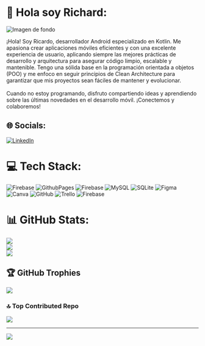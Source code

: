 # 💫 Hola soy Richard:

![Imagen de fondo](https://media.licdn.com/dms/image/v2/D4E16AQGxLpvk7nhHEQ/profile-displaybackgroundimage-shrink_350_1400/profile-displaybackgroundimage-shrink_350_1400/0/1721330651957?e=1732147200&v=beta&t=Dtuei8U0fCk-MI-uUC5DvGCPqq1xE7aD9ktE8k6JkLM)


¡Hola! Soy Ricardo, desarrollador Android especializado en Kotlin. Me apasiona crear aplicaciones móviles eficientes y con una excelente experiencia de usuario, aplicando siempre las mejores prácticas de desarrollo y arquitectura para asegurar código limpio, escalable y mantenible. Tengo una sólida base en la programación orientada a objetos (POO) y me enfoco en seguir principios de Clean Architecture para garantizar que mis proyectos sean fáciles de mantener y evolucionar.<br><br>Cuando no estoy programando, disfruto compartiendo ideas y aprendiendo sobre las últimas novedades en el desarrollo móvil. ¡Conectemos y colaboremos!


## 🌐 Socials:
[![LinkedIn](https://img.shields.io/badge/LinkedIn-%230077B5.svg?logo=linkedin&logoColor=white)](https://linkedin.com/in/ricardosotoramirez/)


# 💻 Tech Stack:
![Firebase](https://img.shields.io/badge/firebase-%23039BE5.svg?style=for-the-badge&logo=firebase) ![GithubPages](https://img.shields.io/badge/github%20pages-121013?style=for-the-badge&logo=github&logoColor=white) ![Firebase](https://img.shields.io/badge/firebase-a08021?style=for-the-badge&logo=firebase&logoColor=ffcd34) ![MySQL](https://img.shields.io/badge/mysql-4479A1.svg?style=for-the-badge&logo=mysql&logoColor=white) ![SQLite](https://img.shields.io/badge/sqlite-%2307405e.svg?style=for-the-badge&logo=sqlite&logoColor=white) ![Figma](https://img.shields.io/badge/figma-%23F24E1E.svg?style=for-the-badge&logo=figma&logoColor=white) ![Canva](https://img.shields.io/badge/Canva-%2300C4CC.svg?style=for-the-badge&logo=Canva&logoColor=white) ![GitHub](https://img.shields.io/badge/github-%23121011.svg?style=for-the-badge&logo=github&logoColor=white) ![Trello](https://img.shields.io/badge/Trello-%23026AA7.svg?style=for-the-badge&logo=Trello&logoColor=white) ![Firebase](https://img.shields.io/badge/firebase-%23039BE5.svg?style=for-the-badge&logo=firebase)
# 📊 GitHub Stats:
![](https://github-readme-stats.vercel.app/api?username=ricardosr4&theme=blue-green&hide_border=false&include_all_commits=false&count_private=false)<br/>
![](https://github-readme-streak-stats.herokuapp.com/?user=ricardosr4&theme=blue-green&hide_border=false)<br/>
![](https://github-readme-stats.vercel.app/api/top-langs/?username=ricardosr4&theme=blue-green&hide_border=false&include_all_commits=false&count_private=false&layout=compact)

## 🏆 GitHub Trophies
![](https://github-profile-trophy.vercel.app/?username=ricardosr4&theme=algolia&no-frame=false&no-bg=true&margin-w=4)

### 🔝 Top Contributed Repo
![](https://github-contributor-stats.vercel.app/api?username=ricardosr4&limit=5&theme=dark&combine_all_yearly_contributions=true)

---
[![](https://visitcount.itsvg.in/api?id=ricardosr4&icon=0&color=0)](https://visitcount.itsvg.in)

<!-- Proudly created with GPRM ( https://gprm.itsvg.in ) -->
